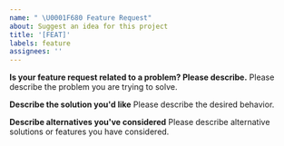 ```yaml
---
name: " \U0001F680 Feature Request"
about: Suggest an idea for this project
title: '[FEAT]'
labels: feature
assignees: ''
---
```


**Is your feature request related to a problem? Please describe.**
Please describe the problem you are trying to solve.

**Describe the solution you'd like**
Please describe the desired behavior.

**Describe alternatives you've considered**
Please describe alternative solutions or features you have considered.

